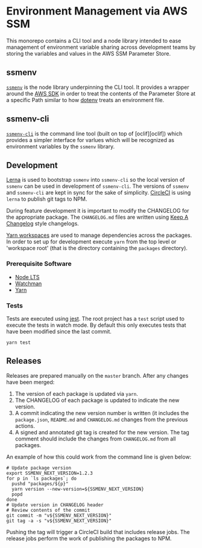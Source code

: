 # Environment Management via AWS SSM

This monorepo contains a CLI tool and a node library intended to ease
management of environment variable sharing across development teams by storing
the variables and values in the AWS SSM Parameter Store.

## ssmenv

[`ssmenv`][env] is the node library underpinning the CLI tool. It provides a
wrapper around the [AWS SDK][awssdk] in order to treat the contents of the
Parameter Store at a specific Path similar to how [dotenv][dotenv] treats an
environment file.

[awssdk]: https://github.com/aws/aws-sdk-js
[dotenv]: https://www.npmjs.com/package/dotenv
[env]: packages/ssmenv

## ssmenv-cli

[`ssmenv-cli`][cli] is the command line tool (built on top of [oclif][oclif])
which provides a simpler interface for varlues which will be recognized as
environment variables by the `ssmenv` library.

[cli]: packages/ssmenv-cli

## Development

[Lerna][lerna] is used to bootstrap `ssmenv` into `ssmenv-cli` so the local
version of `ssmenv` can be used in development of `ssmenv-cli`. The versions of
`ssmenv` and `ssmenv-cli` are kept in sync for the sake of simplicity.
[CircleCI][circleci] is using `lerna` to publish git tags to NPM.

[lerna]: https://lernajs.io
[circleci]: https://circleci.com/gh/oursiberia/ssmenv

During feature development it is important to modify the CHANGELOG for the
appropriate package. The `CHANGELOG.md` files are written using [Keep A
Changelog][kac] style changelogs.

[kac]: https://keepachangelog.com/en/1.0.0/

[Yarn workspaces][workspaces] are used to manage dependencies across the
packages. In order to set up for development execute `yarn` from the top level
or 'workspace root' (that is the directory containing the `packages`
directory).

[workspaces]: https://yarnpkg.com/en/docs/workspaces

### Prerequisite Software

* [Node LTS](https://nodejs.org/)
* [Watchman](https://facebook.github.io/watchman/)
* [Yarn](https://yarnpkg.com/en/)

### Tests

Tests are executed using [jest][jest]. The root project has a `test` script
used to execute the tests in watch mode. By default this only executes tests
that have been modified since the last commit.

    yarn test

[jest]: https://facebook.github.io/jest/

## Releases

Releases are prepared manually on the `master` branch. After any changes have been merged:

1. The version of each package is updated via `yarn`.
1. The CHANGELOG of each package is updated to indicate the new version.
1. A commit indicating the new version number is written (it includes the
   `package.json`, `README.md` and `CHANGELOG.md` changes from the previous
   actions.
1. A signed and annotated git tag is created for the new version. The tag
   comment should include the changes from `CHANGELOG.md` from all packages.

An example of how this could work from the command line is given below:

    # Update package version
    export SSMENV_NEXT_VERSION=1.2.3
    for p in `ls packages`; do
      pushd "packages/${p}"
      yarn version --new-version=${SSMENV_NEXT_VERSION}
      popd
    done
    # Update version in CHANGELOG header
    # Review contents of the commit
    git commit -m "v${SSMENV_NEXT_VERSION}"
    git tag -a -s "v${SSMENV_NEXT_VERSION}"

Pushing the tag will trigger a CircleCI build that includes release jobs. The
release jobs perform the work of publishing the packages to NPM.

